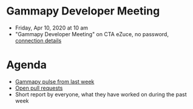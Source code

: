 # Gammapy Developer Meeting

* Friday, Apr 10, 2020 at 10 am
* "Gammapy Developer Meeting" on CTA eZuce, no password, [connection details](ezuce.txt)

# Agenda

* [Gammapy pulse from last week](https://github.com/gammapy/gammapy/pulse)
* [Open pull requests](https://github.com/gammapy/gammapy/pulls)
* Short report by everyone, what they have worked on during the past week 




